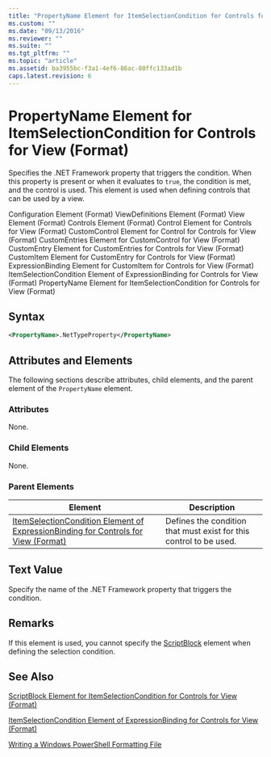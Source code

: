 ```yaml
---
title: "PropertyName Element for ItemSelectionCondition for Controls for View (Format) | Microsoft Docs"
ms.custom: ""
ms.date: "09/13/2016"
ms.reviewer: ""
ms.suite: ""
ms.tgt_pltfrm: ""
ms.topic: "article"
ms.assetid: ba3955bc-f3a1-4ef6-86ac-80ffc133ad1b
caps.latest.revision: 6
---
```

# PropertyName Element for ItemSelectionCondition for Controls for View (Format)

Specifies the .NET Framework property that triggers the condition. When this property is present or when it evaluates to `true`, the condition is met, and the control is used. This element is used when defining controls that can be used by a view.

Configuration Element (Format)
ViewDefinitions Element (Format)
View Element (Format)
Controls Element (Format)
Control Element for Controls for View (Format)
CustomControl Element for Control for Controls for View (Format)
CustomEntries Element for CustomControl for View (Format)
CustomEntry Element for CustomEntries for Controls for View (Format)
CustomItem Element for CustomEntry for Controls for View (Format)
ExpressionBinding Element for CustomItem for Controls for View (Format)
ItemSelectionCondition Element of ExpressionBinding for Controls for View (Format)
PropertyName Element for ItemSelectionCondition for Controls for View (Format)

## Syntax

```xml
<PropertyName>.NetTypeProperty</PropertyName>
```

## Attributes and Elements

The following sections describe attributes, child elements, and the parent element of the `PropertyName` element.

### Attributes

None.

### Child Elements

None.

### Parent Elements

|Element|Description|
|-------------|-----------------|
|[ItemSelectionCondition Element of ExpressionBinding for Controls for View (Format)](./itemselectioncondition-element-for-expressionbinding-for-controls-for-view-format.md)|Defines the condition that must exist for this control to be used.|

## Text Value

Specify the name of the .NET Framework property that triggers the condition.

## Remarks

If this element is used, you cannot specify the [ScriptBlock](./scriptblock-element-for-itemselectioncondition-for-controls-for-view-format.md) element when defining the selection condition.

## See Also

[ScriptBlock Element for ItemSelectionCondition for Controls for View (Format)](./scriptblock-element-for-itemselectioncondition-for-controls-for-view-format.md)

[ItemSelectionCondition Element of ExpressionBinding for Controls for View (Format)](./itemselectioncondition-element-for-expressionbinding-for-controls-for-view-format.md)

[Writing a Windows PowerShell Formatting File](./writing-a-windows-powershell-formatting-file.md)

